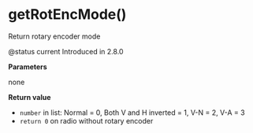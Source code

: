 # getRotEncMode()

Return rotary encoder mode

@status current Introduced in 2.8.0

**Parameters**

none

**Return value**

* `number` in list: Normal = 0, Both V and H inverted = 1, V-N = 2, V-A = 3&#x20;
* `return 0` on radio without rotary encoder
